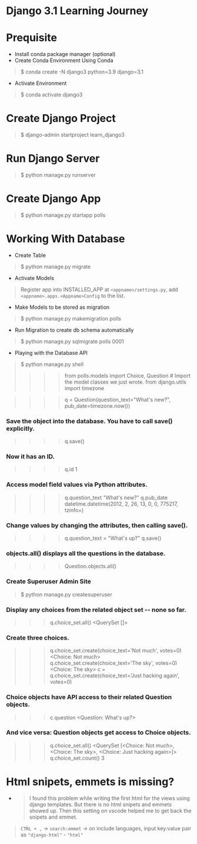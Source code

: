 # Django 3.1 Learning Journey
# Prequisite
- Install conda package manager (optional)
- Create Conda Environment
Using Conda
> $ conda create -N django3 python=3.9 django=3.1
- Activate Environment
> $ conda activate django3

# Create Django Project
> $ django-admin startproject learn_django3

# Run Django Server
> $ python manage.py runserver

# Create Django App
> $ python manage.py startapp polls

# Working With Database
- Create Table
> $ python manage.py migrate

- Activate Models
> Register app into INSTALLED_APP at `<appname>/settings.py`, add `<appname>.apps.<Appname>Config` to the list.

- Make Models to be stored as migration
> $ python manage.py makemigration polls

- Run Migration to create db schema automatically
> $ python manage.py sqlmigrate polls 0001

- Playing with the Database API
> $ python manage.py shell
> >>> from polls.models import Choice, Question  # Import the model classes we just wrote.
> >>> from django.utils import timezone

> >>> q = Question(question_text="What's new?", pub_date=timezone.now())

### Save the object into the database. You have to call save() explicitly.
> >>> q.save()

### Now it has an ID.
> >>> q.id
1

### Access model field values via Python attributes.
> >>> q.question_text
"What's new?"
> >>> q.pub_date
datetime.datetime(2012, 2, 26, 13, 0, 0, 775217, tzinfo=<UTC>)

### Change values by changing the attributes, then calling save().
> >>> q.question_text = "What's up?"
> >>> q.save()

### objects.all() displays all the questions in the database.
> >>> Question.objects.all()

### Create Superuser Admin Site
> $ python manage.py createsuperuser

### Display any choices from the related object set -- none so far.
>>> q.choice_set.all()
<QuerySet []>

### Create three choices.
>>> q.choice_set.create(choice_text='Not much', votes=0)
<Choice: Not much>
>>> q.choice_set.create(choice_text='The sky', votes=0)
<Choice: The sky>
>>> c = q.choice_set.create(choice_text='Just hacking again', votes=0)

### Choice objects have API access to their related Question objects.
>>> c.question
<Question: What's up?>

### And vice versa: Question objects get access to Choice objects.
>>> q.choice_set.all()
<QuerySet [<Choice: Not much>, <Choice: The sky>, <Choice: Just hacking again>]>
>>> q.choice_set.count()
3

# Html snipets, emmets is missing?
- > I found this problem while writing the first html for the views using django templates. But there is no html snipets and emmets showed up. Then this setting on vscode helped me to get back the snipets and emmet.
>  
> `CTRL + ,` -> `search:emmet` -> on include languages, input key:value pair as `"django-html"` - `"html"`


